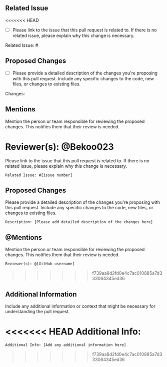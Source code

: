 ## Related Issue
<<<<<<< HEAD
- [ ] Please link to the issue that this pull request is related to. If there is no related issue, please explain why this change is necessary.

Related Issue: #

## Proposed Changes
- [ ] Please provide a detailed description of the changes you're proposing with this pull request. Include any specific changes to the code, new files, or changes to existing files.

Changes: 

## Mentions
Mention the person or team responsible for reviewing the proposed changes. This notifies them that their review is needed.

Reviewer(s): @Bekoo023
=======
Please link to the issue that this pull request is related to. If there is no related issue, please explain why this change is necessary.

`Related Issue: #[issue number]`

## Proposed Changes
Please provide a detailed description of the changes you're proposing with this pull request. Include any specific changes to the code, new files, or changes to existing files.

`Description: [Please add detailed description of the changes here]`

## @Mentions
Mention the person or team responsible for reviewing the proposed changes. This notifies them that their review is needed.

`Reviewer(s): @[GitHub username]`
>>>>>>> f739aa8d2fd0e4c7ac010885a7d333064345ed36

## Additional Information
Include any additional information or context that might be necessary for understanding the pull request.

<<<<<<< HEAD
Additional Info:
=======
`Additional Info: [Add any additional information here]`
>>>>>>> f739aa8d2fd0e4c7ac010885a7d333064345ed36
